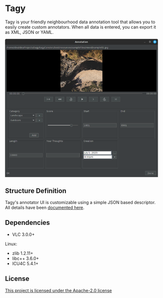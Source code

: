 # Tagy

Tagy is your friendly neighbourhood data annotation tool that allows you to easily create custom annotators.
When all data is entered, you can export it as XML, JSON or YAML.

![Output](https://raw.githubusercontent.com/SG-O/tagy/master/doc/example01.png "Output")

## Structure Definition

Tagy's annotator UI is customizable using a simple JSON based descriptor. 
All details have been [documented here](https://github.com/SG-O/tagy/blob/master/doc/StructureDefinition.md).

## Dependencies

- VLC 3.0.0+

Linux:
- zlib 1.2.11+
- libc++ 3.6.0+
- ICU4C 5.4.1+

## License

[This project is licensed under the Apache-2.0 license](https://github.com/SG-O/tagy/blob/master/LICENSE)

